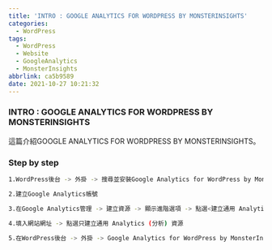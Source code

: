 ```yaml
---
title: 'INTRO : GOOGLE ANALYTICS FOR WORDPRESS BY MONSTERINSIGHTS'
categories:
  - WordPress
tags:
  - WordPress
  - Website
  - GoogleAnalytics
  - MonsterInsights
abbrlink: ca5b9589
date: 2021-10-27 10:21:32
---
```

### INTRO : GOOGLE ANALYTICS FOR WORDPRESS BY MONSTERINSIGHTS
<!--more-->
這篇介紹GOOGLE ANALYTICS FOR WORDPRESS BY MONSTERINSIGHTS。

### Step by step
```sh
1.WordPress後台 -> 外掛 -> 搜尋並安裝Google Analytics for WordPress by MonsterInsights

2.建立Google Analytics帳號

3.在Google Analytics管理 -> 建立資源 -> 顯示進階選項 -> 點選<建立通用 Analytics (分析) 資源>

4.填入網站網址 -> 點選只建立通用 Analytics (分析) 資源

5.在WordPress後台 -> 外掛 -> Google Analytics for WordPress by MonsterInsights -> Settings -> Connect MonsterInsights -> 完成設定
```